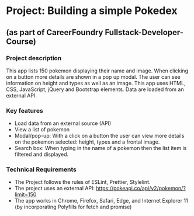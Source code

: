 # Project: Building a simple Pokedex
## (as part of CareerFoundry Fullstack-Developer-Course)

### Project description
This app lists 150 pokemon displaying their name and image. 
When clicking on a button more details are shown in a pop up modal. The user can see information on height and types as well as an image.
This app uses HTML, CSS, JavaScript, jQuery and Bootstrap elements. Data are loaded from an external API.

### Key features
* Load data from an external source (API)
* View a list of pokemon
* Modal/pop-up: With a click on a button the user can view more details on the pokemon selected: height, types and a frontal image.
* Search box: When typing in the name of a pokemon then the list item is filtered and displayed.

### Technical Requirements
* The Project follows the rules of ESLint, Prettier, Stylelint.
* The project uses an external API: https://pokeapi.co/api/v2/pokemon/?limit=150
* The app works in Chrome, Firefox, Safari, Edge, and Internet Explorer 11 (by incorporating Polyfills for fetch and promise)
